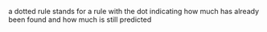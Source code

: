 a dotted rule stands for a rule with the dot indicating how much has already been found and how much is still predicted